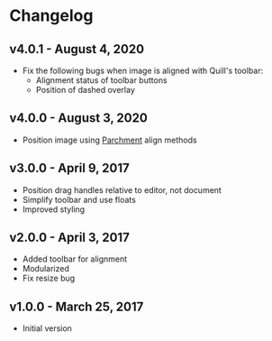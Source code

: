# Changelog

## v4.0.1 - August 4, 2020

- Fix the following bugs when image is aligned with Quill's toolbar:
  - Alignment status of toolbar buttons
  - Position of dashed overlay

## v4.0.0 - August 3, 2020

- Position image using [Parchment](https://github.com/quilljs/parchment) align methods

## v3.0.0 - April 9, 2017

- Position drag handles relative to editor, not document
- Simplify toolbar and use floats
- Improved styling

## v2.0.0 - April 3, 2017

- Added toolbar for alignment
- Modularized
- Fix resize bug

## v1.0.0 - March 25, 2017

- Initial version
